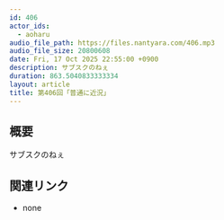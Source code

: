 ```yaml
---
id: 406
actor_ids:
  - aoharu
audio_file_path: https://files.nantyara.com/406.mp3
audio_file_size: 20800608
date: Fri, 17 Oct 2025 22:55:00 +0900
description: サブスクのねぇ
duration: 863.5040833333334
layout: article
title: 第406回「普通に近況」
---
```

## 概要

サブスクのねぇ

## 関連リンク

* none
